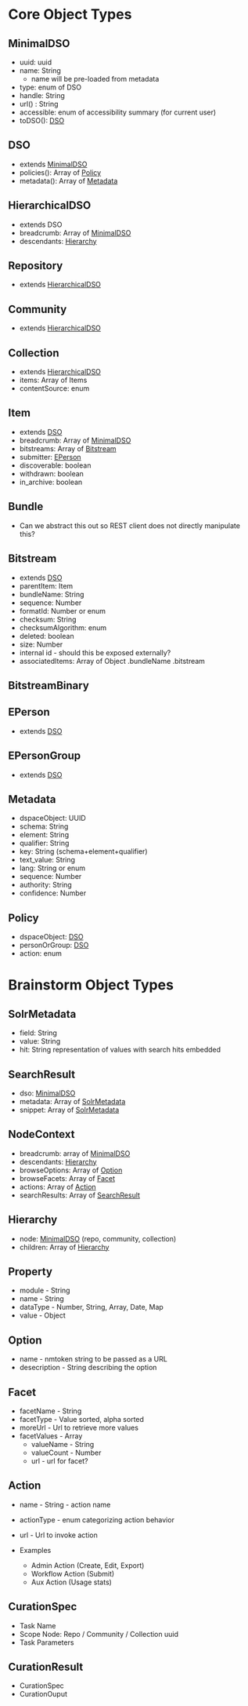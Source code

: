 # Core Object Types

## MinimalDSO
* uuid: uuid
* name: String
  * name will be pre-loaded from metadata 
* type: enum of DSO
* handle: String
* url() : String 
* accessible: enum of accessibility summary (for current user)
* toDSO(): [DSO](#dso)

## DSO 
* extends [MinimalDSO](#minimaldso)
* policies(): Array of [Policy](#policy)
* metadata(): Array of [Metadata](#metadata)

## HierarchicalDSO 
* extends DSO
* breadcrumb: Array of [MinimalDSO](#minimaldso)
* descendants: [Hierarchy](#hierarchy)

## Repository 
* extends [HierarchicalDSO](#hierarchicaldso)

## Community 
* extends [HierarchicalDSO](#hierarchicaldso)

## Collection 
* extends [HierarchicalDSO](#hierarchicaldso)
* items: Array of Items
* contentSource: enum

## Item 
* extends [DSO](#dso)
* breadcrumb: Array of [MinimalDSO](#minimaldso)
* bitstreams: Array of [Bitstream](#bitstream)
* submitter: [EPerson](#eperson)
* discoverable: boolean
* withdrawn: boolean
* in_archive: boolean

## Bundle 
* Can we abstract this out so REST client does not directly manipulate this?

## Bitstream 
* extends [DSO](#dso)
* parentItem: Item
* bundleName: String
* sequence: Number
* formatId: Number or enum
* checksum: String
* checksumAlgorithm: enum
* deleted: boolean
* size: Number
* internal id - should this be exposed externally?
* associatedItems: Array of Object
  .bundleName
  .bitstream

## BitstreamBinary 

  
## EPerson
* extends [DSO](#dso)

## EPersonGroup
* extends [DSO](#dso)

## Metadata
* dspaceObject: UUID
* schema: String
* element: String
* qualifier: String
* key: String (schema+element+qualifier)
* text_value: String
* lang: String or enum
* sequence: Number
* authority: String
* confidence: Number

## Policy 
* dspaceObject: [DSO](#dso)
* personOrGroup: [DSO](#dso)
* action: enum

# Brainstorm Object Types

## SolrMetadata
* field: String
* value: String
* hit: String representation of values with search hits embedded

## SearchResult
* dso: [MinimalDSO](#minimaldso)
* metadata: Array of [SolrMetadata](#solrmetadata) 
* snippet: Array of [SolrMetadata](#solrmetadata)

## NodeContext
* breadcrumb: array of [MinimalDSO](#minimaldso)
* descendants: [Hierarchy](#hierarchy)
* browseOptions: Array of [Option](#option)
* browseFacets: Array of [Facet](#facet)
* actions: Array of [Action](#action)
* searchResults: Array of [SearchResult](#searchresult)

## Hierarchy
* node: [MinimalDSO](#minimaldso) (repo, community, collection)  
* children: Array of [Hierarchy](#hierarchy) 

## Property
* module - String
* name - String
* dataType - Number, String, Array, Date, Map
* value - Object

## Option
* name - nmtoken string to be passed as a URL
* desecription - String describing the option

## Facet
* facetName - String
* facetType - Value sorted, alpha sorted
* moreUrl - Url to retrieve more values
* facetValues - Array
  * valueName - String
  * valueCount - Number
  * url - url for facet?

## Action
* name - String - action name
* actionType - enum categorizing action behavior
* url - Url to invoke action

* Examples
  * Admin Action (Create, Edit, Export)
  * Workflow Action (Submit)
  * Aux Action (Usage stats)
  
## CurationSpec
* Task Name
* Scope Node: Repo / Community / Collection uuid
* Task Parameters

## CurationResult
* CurationSpec
* CurationOuput